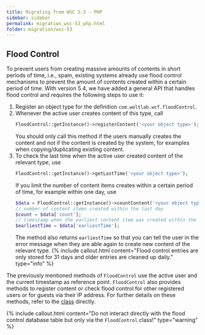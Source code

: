 ```yaml
---
title: Migrating from WSC 5.3 - PHP
sidebar: sidebar
permalink: migration_wsc-53_php.html
folder: migration/wsc-53
---
```


## Flood Control

To prevent users from creating massive amounts of contents in short periods of time, i.e., spam, existing systems already use flood control mechanisms to prevent the amount of contents created within a certain period of time.
With version 5.4, we have added a general API that handles flood control and requires the following steps to use it:

1. Register an object type for the definition `com.woltlab.wcf.floodControl`.
2. Whenever the active user creates content of this type, call
   ```php
   FloodControl::getInstance()->registerContent('<your object type>');
   ```
   You should only call this method if the users manually creates the content and not if the content is created by the system, for examples when copying/duplicating existing content.
3. To check the last time when the active user created content of the relevant type, use
   ```php
   FloodControl::getInstance()->getLastTime('<your object type>');
   ```
   If you limit the number of content items creates within a certain period of time, for example within one day, use
   ```php
   $data = FloodControl::getInstance()->countContent('<your object type>', new \DateInterval('P1D'));
   // number of content items created within the last day
   $count = $data['count'];
   // timestamp when the earliest content item was created within the last day
   $earliestTime = $data['earliestTime'];
   ```
   The method also returns `earliestTime` so that you can tell the user in the error message when they are able again to create new content of the relevant type.
   {% include callout.html content="Flood control entries are only stored for 31 days and older entries are cleaned up daily." type="info" %}

The previously mentioned methods of `FloodControl` use the active user and the current timestamp as reference point.
`FloodControl` also provides methods to register content or check flood control for other registered users or for guests via their IP address.
For further details on these methods, refer to the [class](https://github.com/WoltLab/WCF/blob/master/wcfsetup/install/files/lib/system/flood/FloodControl.class.php) directly.

{% include callout.html content="Do not interact directly with the flood control database table but only via the `FloodControl` class!" type="warning" %}
